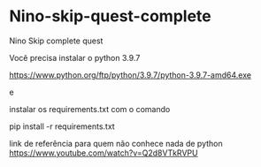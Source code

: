 # Nino-skip-quest-complete
Nino Skip complete quest

Você precisa instalar o python 3.9.7

https://www.python.org/ftp/python/3.9.7/python-3.9.7-amd64.exe 

e 

instalar os requirements.txt com o comando 

pip install -r requirements.txt

link de referência para quem não conhece nada de python https://www.youtube.com/watch?v=Q2d8VTkRVPU
